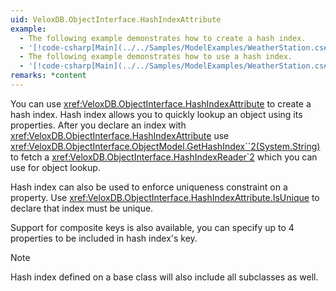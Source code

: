 ```yaml
---
uid: VeloxDB.ObjectInterface.HashIndexAttribute
example:
  - The following example demonstrates how to create a hash index.
  - '[!code-csharp[Main](../../Samples/ModelExamples/WeatherStation.cs#City)]'
  - The following example demonstrates how to use a hash index.
  - '[!code-csharp[Main](../../Samples/ModelExamples/WeatherStation.cs#GetCityTempByName)]'
remarks: *content
---
```

You can use <xref:VeloxDB.ObjectInterface.HashIndexAttribute> to create a hash index. Hash index allows you to quickly lookup an object using its properties. After you declare an index with <xref:VeloxDB.ObjectInterface.HashIndexAttribute> use <xref:VeloxDB.ObjectInterface.ObjectModel.GetHashIndex``2(System.String)> to fetch a <xref:VeloxDB.ObjectInterface.HashIndexReader`2> which you can use for object lookup.

Hash index can also be used to enforce uniqueness constraint on a property. Use <xref:VeloxDB.ObjectInterface.HashIndexAttribute.IsUnique> to declare that index must be unique.

Support for composite keys is also available, you can specify up to 4 properties to be included in hash index's key.

> [!NOTE]
> Hash index defined on a base class will also include all subclasses as well.